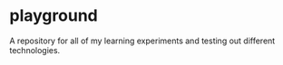 # playground
A repository for all of my learning experiments and testing out different technologies.
